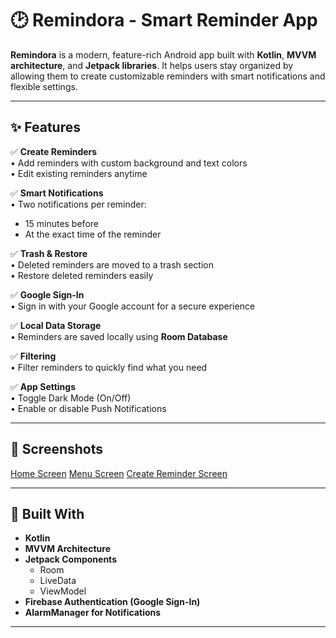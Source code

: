 # 🕑 Remindora - Smart Reminder App

**Remindora** is a modern, feature-rich Android app built with **Kotlin**, **MVVM architecture**, and **Jetpack libraries**. It helps users stay organized by allowing them to create customizable reminders with smart notifications and flexible settings.

---

## ✨ Features

✅ **Create Reminders**  
• Add reminders with custom background and text colors  
• Edit existing reminders anytime  

✅ **Smart Notifications**  
• Two notifications per reminder:  
  - 15 minutes before  
  - At the exact time of the reminder  

✅ **Trash & Restore**  
• Deleted reminders are moved to a trash section  
• Restore deleted reminders easily  

✅ **Google Sign-In**  
• Sign in with your Google account for a secure experience  

✅ **Local Data Storage**  
• Reminders are saved locally using **Room Database**  

✅ **Filtering**  
• Filter reminders to quickly find what you need  

✅ **App Settings**  
• Toggle Dark Mode (On/Off)  
• Enable or disable Push Notifications  

---

## 📸 Screenshots

[Home Screen](screenshots/Home.png)
[Menu Screen](screenshots/Menu.png)
[Create Reminder Screen](screenshots/AddReminder.png)

---

## 🧱 Built With

- **Kotlin**
- **MVVM Architecture**
- **Jetpack Components**
  - Room
  - LiveData
  - ViewModel
- **Firebase Authentication (Google Sign-In)**
- **AlarmManager for Notifications**

---

